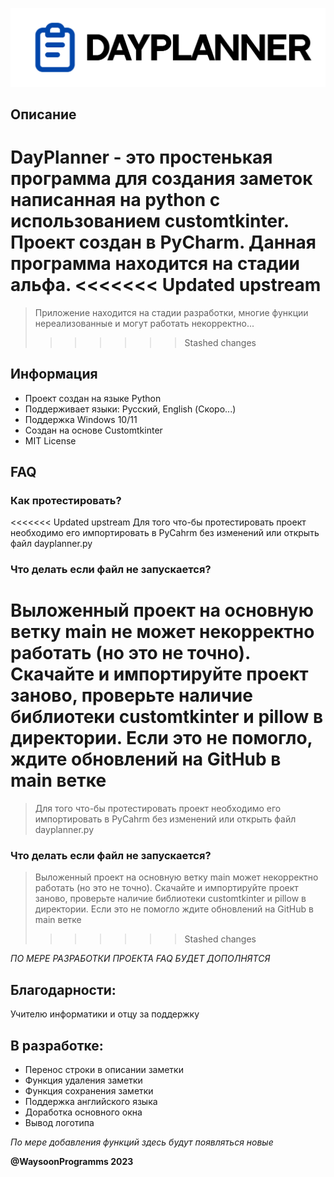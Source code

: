 <p align="center">
  <picture>
    <source media="(prefers-color-scheme: dark)" srcset="./resources/documentation/banner.png">
    <img src="./resources/documentation/banner_light.png">
  </picture>
</p>


## Описание
**DayPlanner** - это простенькая программа для создания заметок написанная на python с использованием customtkinter. Проект создан в PyCharm. Данная программа находится на стадии альфа.
<<<<<<< Updated upstream
=======

> Приложение находится на стадии разработки, многие функции нереализованные и могут работать некорректно...
>>>>>>> Stashed changes

## Информация
- Проект создан на языке Python
- Поддерживает языки: Русский, English (Скоро...)
- Поддержка Windows 10/11
- Создан на основе Customtkinter
- MIT License

## FAQ
### Как протестировать?
<<<<<<< Updated upstream
Для того что-бы протестировать проект необходимо его импортировать в PyCahrm без изменений или открыть файл dayplanner.py

### Что делать если файл не запускается?
Выложенный проект на основную ветку main не может некорректно работать (но это не точно). Скачайте и импортируйте проект заново, проверьте наличие библиотеки customtkinter и pillow в директории. Если это не помогло, ждите обновлений на GitHub в main ветке
=======
> Для того что-бы протестировать проект необходимо его импортировать в PyCahrm без изменений или открыть файл dayplanner.py

### Что делать если файл не запускается?
> Выложенный проект на основную ветку main может некорректно работать (но это не точно). Скачайте и импортируйте проект заново, проверьте наличие библиотеки customtkinter и pillow в директории. Если это не помогло ждите обновлений на GitHub в main ветке
>>>>>>> Stashed changes

*ПО МЕРЕ РАЗРАБОТКИ ПРОЕКТА FAQ БУДЕТ ДОПОЛНЯТСЯ*

## Благодарности:
Учителю информатики и отцу за поддержку

## В разработке:
- Перенос строки в описании заметки
- Функция удаления заметки
- Функция сохранения заметки
- Поддержка английского языка
- Доработка основного окна
- Вывод логотипа

*По мере добавления функций здесь будут появляться новые*


**@WaysoonProgramms 2023**
